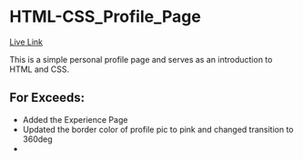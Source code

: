 # HTML-CSS_Profile_Page

[Live Link](https://marie-ehrman.github.io/HTML-CSS_Profile_Page/)

This is a simple personal profile page and serves as an introduction to HTML and CSS.


## For Exceeds:
- Added the Experience Page
- Updated the border color of profile pic to pink and changed transition to 360deg
- 
